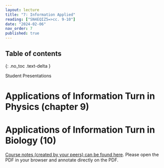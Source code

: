 ```yaml
---
layout: lecture
title: "7: Information Applied"
reading: ["SN4EQIZ5=>cc. 9-10"]
date: "2024-02-06"
nav_order: 7
published: true
---
```


## Table of contents
{: .no_toc .text-delta } 

Student Presentations

# Applications of Information Turn in Physics (chapter 9)

# Applications of Information Turn in Biology (10)

[Course notes (created by your peers) can be found here](https://s3.amazonaws.com/lum-faculty-jcwitt-public/pl339/SP24-studentNotes/GleickCh10ClassnotesEdited.pdf). Please open the PDF in your browser and annotate directly on the PDF. 
